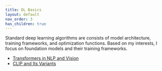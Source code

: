 ```yaml
---
title: DL Basics
layout: default
nav_order: 3
has_children: true
---
```

Standard deep learning algorithms are consists of model architecture, training frameworks, and optimization functions. Based on my interests, I focus on foundation models and their training frameworks.

- [Transformers in NLP and Vision]()
- [CLIP and Its Variants]()
